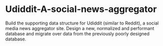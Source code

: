 # Udiddit-A-social-news-aggregator
Build the supporting data structure for Udiddit (similar to Reddit), a social media news aggregator site. Design a new, normalized and performant database and migrate over data from the previously poorly designed database.
